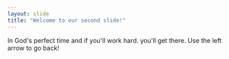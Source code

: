 ```yaml
---
layout: slide
title: "Welcome to our second slide!"
---
```

In God's perfect time and if you'll work hard. you'll get there.
Use the left arrow to go back!
